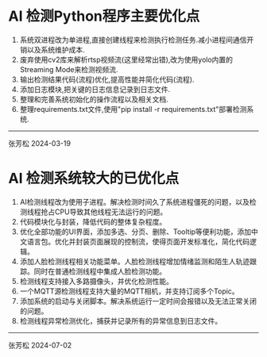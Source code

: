 # AI 检测Python程序主要优化点

 1. 系统双进程改为单进程,直接创建线程来检测执行检测任务.减小进程间通信开销以及系统维护成本.
 2. 废弃使用cv2库来解析rtsp视频流(这里经常出错),改为使用yolo内置的Streaming Mode来检测视频流. 
 3. 输出检测结果代码(流程)优化,提高性能并简化代码(流程).
 4. 添加日志模块,把关键的日志信息记录到日志文件.
 5. 整理和完善系统初始化的操作流程以及相关文档.
 6. 整理requirements.txt文件,使用"pip install -r requirements.txt"部署检测系统.

---
张芳松 2024-03-19



# AI 检测系统较大的已优化点

 1. AI检测线程改为使用子进程。解决检测时间久了系统进程僵死的问题，以及检测线程抢占CPU导致其他线程无法运行的问题。
 2. 代码模块化与封装，降低代码的整体复杂程度。
 3. 优化全部功能的UI界面，添加多选、分页、删除、Tooltip等便利功能，添加中文语言包。优化并封装页面展现的控制流，使得页面开发标准化，简化代码逻辑。
 4. 添加人脸检测线程相关功能菜单。人脸检测线程增加情绪监测和陌生人轨迹跟踪。同时在普通检测线程中集成人脸检测功能。
 5. 检测线程支持接入多路摄像头，并优化检测性能。
 6. 一个MQTT源检测线程支持大量的MQTT相机，并支持订阅多个Topic。
 7. 添加系统的启动与关闭脚本。解决系统运行一定时间会报错以及无法正常关闭的问题。
 8. 检测线程异常检测优化，捕获并记录所有的异常信息到日志文件。

---
张芳松 2024-07-02